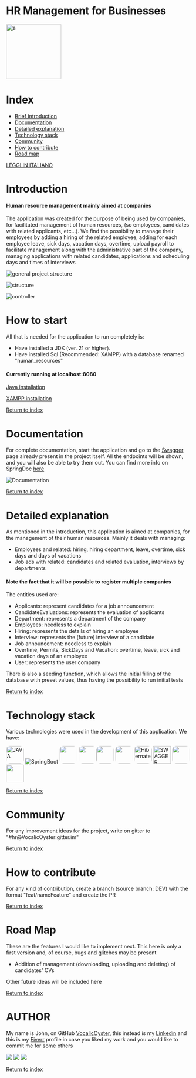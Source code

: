 # HR Management for Businesses

<a href="https://www.instagram.com/foreachsolutions/">
<img src="/backend/images/ForeachSolutions.jpg" width="150" height="150" style="border-radius: 2px;" alt="a">
</a>

# Index

- [Brief introduction](#introduction)
- [Documentation](#documentation)
- [Detailed explanation](#detailed-explanation)
- [Technology stack](#technology-stack)
- [Community](#community)
- [How to contribute](#how-to-contribute)
- [Road map](#road-map)

[LEGGI IN ITALIANO](README.md)

# Introduction

#### Human resource management mainly aimed at companies

The application was created for the purpose of being used by companies, for facilitated management
of human resources, (so employees, candidates with related applicants, etc...).
We find the possibility to manage their employees by adding a hiring of the
related employee, adding for each employee leave, sick days,
vacation days, overtime, upload payroll to facilitate management along with the administrative part
of the company,
managing applications with related candidates, applications and scheduling days and times of
interviews

![general project structure](/backend/images/project%20structure.png)

![structure](/backend/images/structure.png)

![controller](/backend/images/controller.png)

# How to start

All that is needed for the application to run completely is:

- Have installed a JDK (ver. 21 or higher).
- Have installed Sql (Recommended: XAMPP) with a database renamed "human_resources"


#### Currently running at localhost:8080

[Java installation](https://www.java.com/it/download/manual.jsp)

[XAMPP installation](https://www.apachefriends.org/it/index.html)

[Return to index](#index)

# Documentation

For complete documentation, start the application and go to the
[Swagger](http://localhost:8080/swagger-ui/index.html) page
already present in the project itself.
All the endpoints will be shown, and you will also be able to try them out. You can find
more info on SpringDoc [here](https://springdoc.org/)

![Documentation](/backend/images/documentazione.png)

[Return to index](#index)

# Detailed explanation

As mentioned in the introduction, this application is aimed at companies,
for the management of their human resources. Mainly it deals with managing:

- Employees and related: hiring, hiring department, leave, overtime, sick days and days of
  vacations
- Job ads with related: candidates and related evaluation, interviews by departments

#### Note the fact that it will be possible to register multiple companies

The entities used are:

- Applicants: represent candidates for a job announcement
- CandidateEvaluations: represents the evaluation of applicants
- Department: represents a department of the company
- Employees: needless to explain
- Hiring: represents the details of hiring an employee
- Interview: represents the (future) interview of a candidate
- Job announcement: needless to explain
- Overtime, Permits, SickDays and Vacation: overtime, leave, sick and vacation days of an employee
- User: represents the user company

There is also a seeding function, which allows the initial filling of the database with preset values,
thus having the possibility to run initial tests

[Return to index](#index)

# Technology stack

Various technologies were used in the development of this application. We have:


<img src="https://logowik.com/content/uploads/images/java1655.logowik.com.webp" width="48" height="48" style="border-radius: 10px" alt="JAVA"/>  <img src="/backend/images/icons8-spring-boot-48.png" alt="SpringBoot"/>  <img src="/backend/images/springsecurity.png" width="48" height="48" style="border-radius: 10px"/>  <img src="https://upload.wikimedia.org/wikipedia/commons/8/87/Sql_data_base_with_logo.png" height="48" style="border-radius: 10px"/><img src="images/springsecurity.png" width="48" height="48" style="border-radius: 10px"/>  <img src="https://seeklogo.com/images/J/json-web-tokens-jwt-io-logo-C003DEC47A-seeklogo.com.png" width="48" height="48" style="border-radius: 10px"/>  <img src="https://miro.medium.com/v2/resize:fit:400/0*jba3dz1j64rfhl5i.jpg" width="48" height="48" style="border-radius: 10px"  alt="Hibernate" />  <img src="https://help.apiary.io/images/swagger-logo.png" width="48" height="48" alt="SWAGGER"/>  <img src="/backend/images/Apache_Feather_Logo.png" width="48" height="48" style="border-radius: 10px"/>  <img src="/backend/images/tomcat.png" width="48" height="48"/>

[Return to index](#index)

# Community

For any improvement ideas for the project, write on gitter to "#hr@VocalicOyster:gitter.im"

[Return to index](#index)

# How to contribute

For any kind of contribution, create a branch (source branch: DEV) with the format "feat/nameFeature"
and create the PR

[Return to index](#index)

# Road Map

These are the features I would like to implement next. This here is only a first version
and, of course, bugs and glitches may be present

- Addition of management (downloading, uploading and deleting) of candidates' CVs

Other future ideas will be included here

[Return to index](#index)

# AUTHOR
My name is John, on GitHub [VocalicOyster](https://github.com/VocalicOyster), this instead is
my [Linkedin](https://www.linkedin.com/in/giovanni-innaimi/) and this is my [Fiverr](https://it.fiverr.com/giovanniinnaimi?up_rollout=true) profile in case you liked my work and
you would like to commit me for some others

[![](https://img.shields.io/badge/linkedin-blue?logo=linkedin)](https://www.linkedin.com/in/giovanni-innaimi/)
[![](https://img.shields.io/badge/Fiverr-green?logo=fiverr&labelColor=%23004F1B)](https://it.fiverr.com/giovanniinnaimi)
[![](https://img.shields.io/badge/Instagram-%23E3314C?logo=instagram&logoColor=white)](https://www.instagram.com/foreachsolutions/)

[Return to index](#index)


